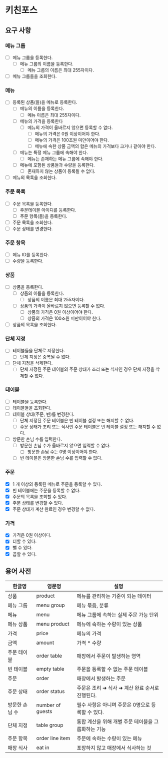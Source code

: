 # 키친포스

## 요구 사항

### 메뉴 그룹

- [ ] 메뉴 그룹을 등록한다.
  - [ ] 메뉴 그룹의 이름을 등록한다.
    - [ ] 메뉴 그룹의 이름은 최대 255자이다.
- [ ] 메뉴 그룹들을 조회한다.

### 메뉴

- [ ] 등록된 상품(들)을 메뉴로 등록한다.
  - [ ] 메뉴의 이름을 등록한다.
    - [ ] 메뉴 이름은 최대 255자이다.
  - [ ] 메뉴의 가격을 등록한다
    - [ ] 메뉴의 가격이 올바르지 않으면 등록할 수 없다.
      - [ ] 메뉴의 가격은 0원 이상이어야 한다.
      - [ ] 메뉴의 가격은 100조원 미만이어야 한다.
      - [ ] 메뉴에 속한 상품 금액의 합은 메뉴의 가격보다 크거나 같아야 한다.
  - [ ] 메뉴는 특정 메뉴 그룹에 속해야 한다.
    - [ ] 메뉴는 존재하는 메뉴 그룹에 속해야 한다.
  - [ ] 메뉴에 포함된 상품들과 수량을 등록한다.
    - [ ] 존재하지 않는 상품이 등록될 수 없다.
- [ ] 메뉴의 목록을 조회한다.

### 주문 목록

- [ ] 주문 목록을 등록한다.
  - [ ] 주문테이블 아이디를 등록한다.
  - [ ] 주문 항목(들)을 등록한다.
- [ ] 주문 목록을 조회한다.
- [ ] 주문 상태를 변경한다.

### 주문 항목
- [ ] 메뉴 ID를 등록한다.
- [ ] 수량을 등록한다.

### 상품

- [ ] 상품을 등록한다.
  - [ ] 상품의 이름을 등록한다.
    - [ ] 상품의 이름은 최대 255자이다.
  - [ ] 상품의 가격이 올바르지 않으면 등록할 수 없다.
    - [ ] 상품의 가격은 0원 이상이어야 한다.
    - [ ] 상품의 가격은 100조원 미만이어야 한다.
- [ ] 상품의 목록을 조회한다.

### 단체 지정

- [ ] 테이블들을 단체로 지정한다.
  - [ ] 단체 지정은 중복될 수 없다.
- [ ] 단체 지정을 삭제한다.
  - [ ] 단체 지정된 주문 테이블의 주문 상태가 조리 또는 식사인 경우 단체 지정을 삭제할 수 없다.

### 테이블

- [ ] 테이블을 등록한다.
- [ ] 테이블들을 조회한다.
- [ ] 테이블 상태(주문, 빈)를 변경한다.
  - [ ] 단체 지정된 주문 테이블은 빈 테이블 설정 또는 해지할 수 없다.
  - [ ] 주문 상태가 조리 또는 식사인 주문 테이블은 빈 테이블 설정 또는 해지할 수 없다.
- [ ] 방문한 손님 수를 입력한다.
  - [ ] 방문한 손님 수가 올바르지 않으면 입력할 수 없다.
      - [ ] 방문한 손님 수는 0명 이상이어야 한다.
  - [ ] 빈 테이블은 방문한 손님 수를 입력할 수 없다.

### 주문

- [x] 1 개 이상의 등록된 메뉴로 주문을 등록할 수 있다.
- [x] 빈 테이블에는 주문을 등록할 수 없다.
- [x] 주문의 목록을 조회할 수 있다.
- [x] 주문 상태를 변경할 수 있다.
- [x] 주문 상태가 계산 완료인 경우 변경할 수 없다.

### 가격
- [X] 가격은 0원 이상이다.
- [X] 더할 수 있다.
- [X] 뺄 수 있다.
- [X] 곱할 수 있다.

## 용어 사전

| 한글명      | 영문명              | 설명                            |
|----------|------------------|-------------------------------|
| 상품       | product          | 메뉴를 관리하는 기준이 되는 데이터           |
| 메뉴 그룹    | menu group       | 메뉴 묶음, 분류                     |
| 메뉴       | menu             | 메뉴 그룹에 속하는 실제 주문 가능 단위        |
| 메뉴 상품    | menu product     | 메뉴에 속하는 수량이 있는 상품             |
| 가격       | price            | 메뉴의 가격                        |
| 금액       | amount           | 가격 * 수량                       |
| 주문 테이블   | order table      | 매장에서 주문이 발생하는 영역              |
| 빈 테이블    | empty table      | 주문을 등록할 수 없는 주문 테이블           |
| 주문       | order            | 매장에서 발생하는 주문                  |
| 주문 상태    | order status     | 주문은 조리 ➜ 식사 ➜ 계산 완료 순서로 진행된다. |
| 방문한 손님 수 | number of guests | 필수 사항은 아니며 주문은 0명으로 등록할 수 있다. |
| 단체 지정    | table group      | 통합 계산을 위해 개별 주문 테이블을 그룹화하는 기능 |
| 주문 항목    | order line item  | 주문에 속하는 수량이 있는 메뉴             |
| 매장 식사    | eat in           | 포장하지 않고 매장에서 식사하는 것           |
